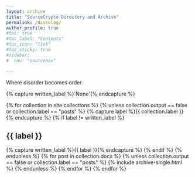```yaml
---
layout: archive
title: "SourceCrypto Directory and Archive"
permalink: /discolog/
author_profile: true
#toc: true
#toc_label: "Contents"
#toc_icon: "link"
#toc_sticky: true
#sidebar:
#  nav: "sourcenav" 

---
```


Where disorder becomes order.


{% capture written_label %}'None'{% endcapture %}

{% for collection in site.collections %}
  {% unless collection.output == false or collection.label == "posts" %}
    {% capture label %}{{ collection.label }}{% endcapture %}
    {% if label != written_label %}
      <h2 id="{{ label | slugify }}" class="archive__subtitle">{{ label }}</h2>
      {% capture written_label %}{{ label }}{% endcapture %}
    {% endif %}
  {% endunless %}
  {% for post in collection.docs %}
    {% unless collection.output == false or collection.label == "posts" %}
      {% include archive-single.html %}
    {% endunless %}
  {% endfor %}
{% endfor %}